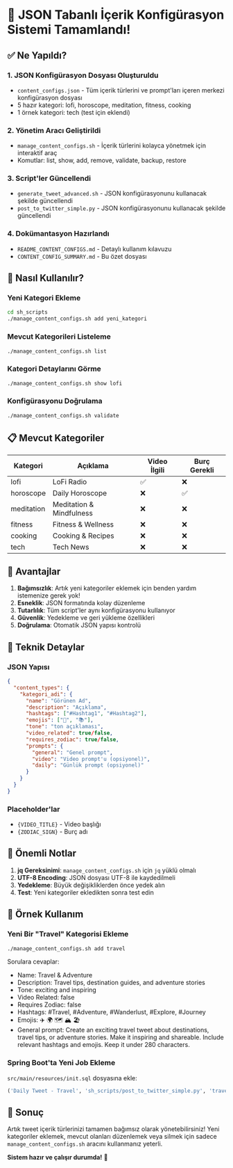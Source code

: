 # 🎉 JSON Tabanlı İçerik Konfigürasyon Sistemi Tamamlandı!

## ✅ Ne Yapıldı?

### 1. JSON Konfigürasyon Dosyası Oluşturuldu
- `content_configs.json` - Tüm içerik türlerini ve prompt'ları içeren merkezi konfigürasyon dosyası
- 5 hazır kategori: lofi, horoscope, meditation, fitness, cooking
- 1 örnek kategori: tech (test için eklendi)

### 2. Yönetim Aracı Geliştirildi
- `manage_content_configs.sh` - İçerik türlerini kolayca yönetmek için interaktif araç
- Komutlar: list, show, add, remove, validate, backup, restore

### 3. Script'ler Güncellendi
- `generate_tweet_advanced.sh` - JSON konfigürasyonunu kullanacak şekilde güncellendi
- `post_to_twitter_simple.py` - JSON konfigürasyonunu kullanacak şekilde güncellendi

### 4. Dokümantasyon Hazırlandı
- `README_CONTENT_CONFIGS.md` - Detaylı kullanım kılavuzu
- `CONTENT_CONFIG_SUMMARY.md` - Bu özet dosyası

## 🚀 Nasıl Kullanılır?

### Yeni Kategori Ekleme
```bash
cd sh_scripts
./manage_content_configs.sh add yeni_kategori
```

### Mevcut Kategorileri Listeleme
```bash
./manage_content_configs.sh list
```

### Kategori Detaylarını Görme
```bash
./manage_content_configs.sh show lofi
```

### Konfigürasyonu Doğrulama
```bash
./manage_content_configs.sh validate
```

## 📋 Mevcut Kategoriler

| Kategori | Açıklama | Video İlgili | Burç Gerekli |
|----------|----------|--------------|--------------|
| lofi | LoFi Radio | ✅ | ❌ |
| horoscope | Daily Horoscope | ❌ | ✅ |
| meditation | Meditation & Mindfulness | ❌ | ❌ |
| fitness | Fitness & Wellness | ❌ | ❌ |
| cooking | Cooking & Recipes | ❌ | ❌ |
| tech | Tech News | ❌ | ❌ |

## 🎯 Avantajlar

1. **Bağımsızlık**: Artık yeni kategoriler eklemek için benden yardım istemenize gerek yok!
2. **Esneklik**: JSON formatında kolay düzenleme
3. **Tutarlılık**: Tüm script'ler aynı konfigürasyonu kullanıyor
4. **Güvenlik**: Yedekleme ve geri yükleme özellikleri
5. **Doğrulama**: Otomatik JSON yapısı kontrolü

## 🔧 Teknik Detaylar

### JSON Yapısı
```json
{
  "content_types": {
    "kategori_adi": {
      "name": "Görünen Ad",
      "description": "Açıklama",
      "hashtags": ["#Hashtag1", "#Hashtag2"],
      "emojis": ["🎵", "📚"],
      "tone": "ton açıklaması",
      "video_related": true/false,
      "requires_zodiac": true/false,
      "prompts": {
        "general": "Genel prompt",
        "video": "Video prompt'u (opsiyonel)",
        "daily": "Günlük prompt (opsiyonel)"
      }
    }
  }
}
```

### Placeholder'lar
- `{VIDEO_TITLE}` - Video başlığı
- `{ZODIAC_SIGN}` - Burç adı

## 🚨 Önemli Notlar

1. **jq Gereksinimi**: `manage_content_configs.sh` için `jq` yüklü olmalı
2. **UTF-8 Encoding**: JSON dosyası UTF-8 ile kaydedilmeli
3. **Yedekleme**: Büyük değişikliklerden önce yedek alın
4. **Test**: Yeni kategoriler ekledikten sonra test edin

## 📝 Örnek Kullanım

### Yeni Bir "Travel" Kategorisi Ekleme
```bash
./manage_content_configs.sh add travel
```

Sorulara cevaplar:
- Name: Travel & Adventure
- Description: Travel tips, destination guides, and adventure stories
- Tone: exciting and inspiring
- Video Related: false
- Requires Zodiac: false
- Hashtags: #Travel, #Adventure, #Wanderlust, #Explore, #Journey
- Emojis: ✈️ 🌍 🗺️ 🏔️ 🏖️
- General prompt: Create an exciting travel tweet about destinations, travel tips, or adventure stories. Make it inspiring and shareable. Include relevant hashtags and emojis. Keep it under 280 characters.

### Spring Boot'ta Yeni Job Ekleme
`src/main/resources/init.sql` dosyasına ekle:
```sql
('Daily Tweet - Travel', 'sh_scripts/post_to_twitter_simple.py', 'travel', 'default', '0 0 16 * * *', NULL, NULL, true, NULL, NULL, 24),
```

## 🎉 Sonuç

Artık tweet içerik türlerinizi tamamen bağımsız olarak yönetebilirsiniz! Yeni kategoriler eklemek, mevcut olanları düzenlemek veya silmek için sadece `manage_content_configs.sh` aracını kullanmanız yeterli.

**Sistem hazır ve çalışır durumda!** 🚀 